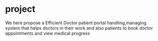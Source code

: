 # project
We here propose a Efficient Doctor patient portal handling,managing system that helps doctors in their work and also patients to book doctor appointments and view medical progress
